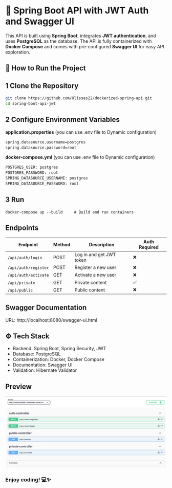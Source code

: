 # 🌟 Spring Boot API with JWT Auth and Swagger UI

This API is built using **Spring Boot**, integrates **JWT authentication**, and uses **PostgreSQL** as the database.
The API is fully containerized with **Docker Compose** and comes with pre-configured **Swagger UI** for easy API exploration.

## 🚀 How to Run the Project
## 1 Clone the Repository

```bash
git clone https://github.com/Ulisses22/dockerized-spring-api.git
cd spring-boot-api-jwt

```
## 2 Configure Environment Variables
**application.properties** (you can use .env file to Dynamic configuration)

```bash
spring.datasource.username=postgres
spring.datasource.password=root
```

**docker-compose.yml** (you can use .env file to Dynamic configuration)
```bash
POSTGRES_USER: postgres
POSTGRES_PASSWORD: root
SPRING_DATASOURCE_USERNAME: postgres
SPRING_DATASOURCE_PASSWORD: root
```

## 3 Run

```
docker-compose up --build     # Build and run containers
```

## Endpoints

| Endpoint             | Method | Description              | Auth Required |
|----------------------|--------|--------------------------|---------------|
| `/api/auth/login`    | POST   | Log in and get JWT token | ❌            |
| `/api/auth/register` | POST   | Register a new user      | ❌            |
| `/api/auth/activate` | GET    | Activate a new user      | ❌            |
| `/api/private`       | GET    | Private content          | ✅            |
| `/api/public`        | GET    | Public content           | ❌            |

## Swagger Documentation
URL: http://localhost:8080/swagger-ui.html

## ⚙️ Tech Stack

- Backend: Spring Boot, Spring Security, JWT
- Database: PostgreSQL
- Containerization: Docker, Docker Compose
- Documentation: Swagger UI
- Validation: Hibernate Validator

## Preview

![alt text](https://github.com/Ulisses22/dockerized-spring-api/blob/b60507be7857256a893c3a62ada59d66ed8c3dc0/Screenshot.png?raw=true)


### Enjoy coding! 💻✨
